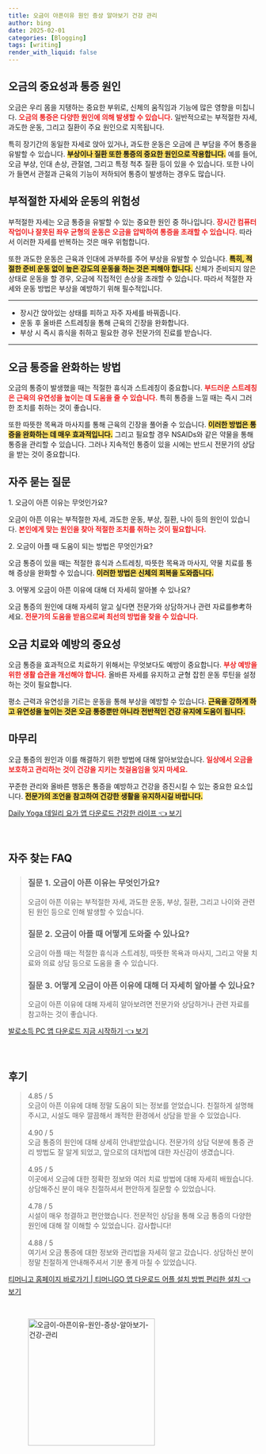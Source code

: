```yaml
---
title: 오금이 아픈이유 원인 증상 알아보기 건강 관리
author: bing
date: 2025-02-01
categories: [Blogging]
tags: [writing]
render_with_liquid: false
---
```



<h2 id='오금의 중요성과 통증 원인'>오금의 중요성과 통증 원인</h2>

<p>오금은 우리 몸을 지탱하는 중요한 부위로, 신체의 움직임과 기능에 많은 영향을 미칩니다. <b><span style="color: #ee2323;">오금의 통증은 다양한 원인에 의해 발생할 수 있습니다.</span></b> 일반적으로는 부적절한 자세, 과도한 운동, 그리고 질환이 주요 원인으로 지목됩니다. </p>

<p>특히 장기간의 동일한 자세로 앉아 있거나, 과도한 운동은 오금에 큰 부담을 주어 통증을 유발할 수 있습니다. <b><span style="background-color: #ffe066;">부상이나 질환 또한 통증의 중요한 원인으로 작용합니다.</span></b> 예를 들어, 오금 부상, 인대 손상, 관절염, 그리고 특정 척추 질환 등이 있을 수 있습니다. 또한 나이가 들면서 관절과 근육의 기능이 저하되어 통증이 발생하는 경우도 많습니다.</p>

<h2 id='부적절한 자세와 운동의 위험성'>부적절한 자세와 운동의 위험성</h2>

<p>부적절한 자세는 오금 통증을 유발할 수 있는 중요한 원인 중 하나입니다. <b><span style="color: #ee2323;">장시간 컴퓨터 작업이나 잘못된 좌우 균형의 운동은 오금을 압박하여 통증을 초래할 수 있습니다.</span></b> 따라서 이러한 자세를 반복하는 것은 매우 위험합니다.</p>

<p>또한 과도한 운동은 근육과 인대에 과부하를 주어 부상을 유발할 수 있습니다. <b><span style="background-color: #ffe066;">특히, 적절한 준비 운동 없이 높은 강도의 운동을 하는 것은 피해야 합니다.</span></b> 신체가 준비되지 않은 상태로 운동을 할 경우, 오금에 직접적인 손상을 초래할 수 있습니다. 따라서 적절한 자세와 운동 방법은 부상을 예방하기 위해 필수적입니다.</p>

<hr />

<ul>
    <li>장시간 앉아있는 상태를 피하고 자주 자세를 바꿔줍니다.</li>
    <li>운동 후 올바른 스트레칭을 통해 근육의 긴장을 완화합니다.</li>
    <li>부상 시 즉시 휴식을 취하고 필요한 경우 전문가의 진료를 받습니다.</li>
</ul>

<hr />

<h2 id='오금 통증을 완화하는 방법'>오금 통증을 완화하는 방법</h2>

<p>오금의 통증이 발생했을 때는 적절한 휴식과 스트레칭이 중요합니다. <b><span style="color: #ee2323;">부드러운 스트레칭은 근육의 유연성을 높이는 데 도움을 줄 수 있습니다.</span></b> 특히 통증을 느낄 때는 즉시 그러한 조치를 취하는 것이 좋습니다.</p>

<p>또한 따뜻한 목욕과 마사지를 통해 근육의 긴장을 풀어줄 수 있습니다. <b><span style="background-color: #ffe066;">이러한 방법은 통증을 완화하는 데 매우 효과적입니다.</span></b> 그리고 필요할 경우 NSAIDs와 같은 약물을 통해 통증을 관리할 수 있습니다. 그러나 지속적인 통증이 있을 시에는 반드시 전문가의 상담을 받는 것이 중요합니다.</p>

<h2 id='자주 묻는 질문'>자주 묻는 질문</h2>

<p>1. 오금이 아픈 이유는 무엇인가요?</p>

<p>오금이 아픈 이유는 부적절한 자세, 과도한 운동, 부상, 질환, 나이 등의 원인이 있습니다. <b><span style="color: #ee2323;">본인에게 맞는 원인을 찾아 적절한 조치를 취하는 것이 필요합니다.</span></b></p>

<p>2. 오금이 아플 때 도움이 되는 방법은 무엇인가요?</p>

<p>오금 통증이 있을 때는 적절한 휴식과 스트레칭, 따뜻한 목욕과 마사지, 약물 치료를 통해 증상을 완화할 수 있습니다. <b><span style="background-color: #ffe066;">이러한 방법은 신체의 회복을 도와줍니다.</span></b></p>

<p>3. 어떻게 오금이 아픈 이유에 대해 더 자세히 알아볼 수 있나요?</p>

<p>오금 통증의 원인에 대해 자세히 알고 싶다면 전문가와 상담하거나 관련 자료를参考하세요. <b><span style="color: #ee2323;">전문가의 도움을 받음으로써 최선의 방법을 찾을 수 있습니다.</span></b></p>

<h2 id='오금 치료와 예방의 중요성'>오금 치료와 예방의 중요성</h2>

<p>오금 통증을 효과적으로 치료하기 위해서는 무엇보다도 예방이 중요합니다. <b><span style="color: #ee2323;">부상 예방을 위한 생활 습관을 개선해야 합니다.</span></b> 올바른 자세를 유지하고 균형 잡힌 운동 루틴을 설정하는 것이 필요합니다.</p>

<p>평소 근력과 유연성을 기르는 운동을 통해 부상을 예방할 수 있습니다. <b><span style="background-color: #ffe066;">근육을 강하게 하고 유연성을 높이는 것은 오금 통증뿐만 아니라 전반적인 건강 유지에 도움이 됩니다.</span></b></p>

<h2 id='마무리'>마무리</h2>

<p>오금 통증의 원인과 이를 해결하기 위한 방법에 대해 알아보았습니다. <b><span style="color: #ee2323;">일상에서 오금을 보호하고 관리하는 것이 건강을 지키는 첫걸음임을 잊지 마세요.</span></b></p>

<p>꾸준한 관리와 올바른 행동은 통증을 예방하고 건강을 증진시킬 수 있는 중요한 요소입니다. <b><span style="background-color: #ffe066;">전문가의 조언을 참고하여 건강한 생활을 유지하시길 바랍니다.</span></b></p>


<p><a class="click-button" title="Daily Yoga 데일리 요가 앱 다운로드 건강한 라이프" href="https://purplelist.github.io/posts/Daily-Yoga-%EB%8D%B0%EC%9D%BC%EB%A6%AC-%EC%9A%94%EA%B0%80-%EC%95%B1-%EB%8B%A4%EC%9A%B4%EB%A1%9C%EB%93%9C-%EA%B1%B4%EA%B0%95%ED%95%9C-%EB%9D%BC%EC%9D%B4%ED%94%84/" rel="dofollow">Daily Yoga 데일리 요가 앱 다운로드 건강한 라이프 👈 보기</a></p><br>
<h2 id='자주_찾는_FAQ'>자주 찾는 FAQ</h2>
<div itemscope="" itemtype="https://schema.org/FAQPage"> 
<blockquote> 
<div itemscope="" itemprop="mainEntity" itemtype="https://schema.org/Question"> 
<h3 itemprop="name">질문 1. 오금이 아픈 이유는 무엇인가요?</h3> 
<div itemscope="" itemprop="acceptedAnswer" itemtype="https://schema.org/Answer"> 
<span itemprop="text"> 
<p>오금이 아픈 이유는 부적절한 자세, 과도한 운동, 부상, 질환, 그리고 나이와 관련된 원인 등으로 인해 발생할 수 있습니다.</p> 
</span> 
</div> 
</div> 

<div itemscope="" itemprop="mainEntity" itemtype="https://schema.org/Question"> 
<h3 itemprop="name">질문 2. 오금이 아플 때 어떻게 도와줄 수 있나요?</h3> 
<div itemscope="" itemprop="acceptedAnswer" itemtype="https://schema.org/Answer"> 
<span itemprop="text"> 
<p>오금이 아플 때는 적절한 휴식과 스트레칭, 따뜻한 목욕과 마사지, 그리고 약물 치료와 의료 상담 등으로 도움을 줄 수 있습니다.</p> 
</span> 
</div> 
</div> 

<div itemscope="" itemprop="mainEntity" itemtype="https://schema.org/Question"> 
<h3 itemprop="name">질문 3. 어떻게 오금이 아픈 이유에 대해 더 자세히 알아볼 수 있나요?</h3> 
<div itemscope="" itemprop="acceptedAnswer" itemtype="https://schema.org/Answer"> 
<span itemprop="text"> 
<p>오금이 아픈 이유에 대해 자세히 알아보려면 전문가와 상담하거나 관련 자료를 참고하는 것이 좋습니다.</p> 
</span> 
</div> 
</div> 
</blockquote> 
</div>
<p><a class="click-button" title="발로소득 PC 앱 다운로드 지금 시작하기" href="https://purplelist.github.io/posts/%EB%B0%9C%EB%A1%9C%EC%86%8C%EB%93%9D-PC-%EC%95%B1-%EB%8B%A4%EC%9A%B4%EB%A1%9C%EB%93%9C-%EC%A7%80%EA%B8%88-%EC%8B%9C%EC%9E%91%ED%95%98%EA%B8%B0/" rel="dofollow">발로소득 PC 앱 다운로드 지금 시작하기 👈 보기</a></p><br>
<h2 id='후기'>후기</h2>
<div itemscope itemtype="https://schema.org/Product">
  <blockquote>
  <div itemprop="review" itemscope itemtype="https://schema.org/Review">
      <div itemprop="reviewRating" itemscope itemtype="https://schema.org/Rating"> <span itemprop="ratingValue">4.85</span> / <span itemprop="bestRating">5</span> </div>
      <span itemprop="reviewBody">오금이 아픈 이유에 대해 정말 도움이 되는 정보를 얻었습니다. 친절하게 설명해주시고, 시설도 매우 깔끔해서 쾌적한 환경에서 상담을 받을 수 있었습니다.</span>
  </div>
  <br>
  <div itemprop="review" itemscope itemtype="https://schema.org/Review">
      <div itemprop="reviewRating" itemscope itemtype="https://schema.org/Rating"> <span itemprop="ratingValue">4.90</span> / <span itemprop="bestRating">5</span> </div>
      <span itemprop="reviewBody">오금 통증의 원인에 대해 상세히 안내받았습니다. 전문가의 상담 덕분에 통증 관리 방법도 잘 알게 되었고, 앞으로의 대처법에 대한 자신감이 생겼습니다.</span>
  </div>
  <br>
  <div itemprop="review" itemscope itemtype="https://schema.org/Review">
      <div itemprop="reviewRating" itemscope itemtype="https://schema.org/Rating"> <span itemprop="ratingValue">4.95</span> / <span itemprop="bestRating">5</span> </div>
      <span itemprop="reviewBody">이곳에서 오금에 대한 정확한 정보와 여러 치료 방법에 대해 자세히 배웠습니다. 상담해주신 분이 매우 친절하셔서 편안하게 질문할 수 있었습니다.</span>
  </div>
  <br>
  <div itemprop="review" itemscope itemtype="https://schema.org/Review">
      <div itemprop="reviewRating" itemscope itemtype="https://schema.org/Rating"> <span itemprop="ratingValue">4.78</span> / <span itemprop="bestRating">5</span> </div>
      <span itemprop="reviewBody">시설이 매우 청결하고 편안했습니다. 전문적인 상담을 통해 오금 통증의 다양한 원인에 대해 잘 이해할 수 있었습니다. 감사합니다!</span>
  </div>
  <br>
  <div itemprop="review" itemscope itemtype="https://schema.org/Review">
      <div itemprop="reviewRating" itemscope itemtype="https://schema.org/Rating"> <span itemprop="ratingValue">4.88</span> / <span itemprop="bestRating">5</span> </div>
      <span itemprop="reviewBody">여기서 오금 통증에 대한 정보와 관리법을 자세히 알고 갔습니다. 상담하신 분이 정말 친절하게 안내해주셔서 기분 좋게 마칠 수 있었습니다.</span>
  </div>
  </blockquote>
</div>
<p><a class="click-button" title="티머니고 홈페이지 바로가기 | 티머니GO 앱 다운로드 어플 설치 방법 편리한 설치" href="https://purplelist.github.io/posts/%ED%8B%B0%EB%A8%B8%EB%8B%88%EA%B3%A0-%ED%99%88%ED%8E%98%EC%9D%B4%EC%A7%80-%EB%B0%94%EB%A1%9C%EA%B0%80%EA%B8%B0-%ED%8B%B0%EB%A8%B8%EB%8B%88GO-%EC%95%B1-%EB%8B%A4%EC%9A%B4%EB%A1%9C%EB%93%9C-%EC%96%B4%ED%94%8C-%EC%84%A4%EC%B9%98-%EB%B0%A9%EB%B2%95-%ED%8E%B8%EB%A6%AC%ED%95%9C-%EC%84%A4%EC%B9%98/" rel="dofollow">티머니고 홈페이지 바로가기 | 티머니GO 앱 다운로드 어플 설치 방법 편리한 설치 👈 보기</a></p><br>
<figure class="image"><img src="https://purplelist.github.io/assets/img/thumbnail/오금이-아픈이유-원인-증상-알아보기-건강-관리.webp" alt="오금이-아픈이유-원인-증상-알아보기-건강-관리" width="256" height="256"></figure>